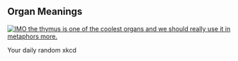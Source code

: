 ## Organ Meanings
[![IMO the thymus is one of the coolest organs and we should really use it in metaphors more.](https://imgs.xkcd.com/comics/organ_meanings.png)](https://xkcd.com/2960/ "IMO the thymus is one of the coolest organs and we should really use it in metaphors more.")

Your daily random xkcd
